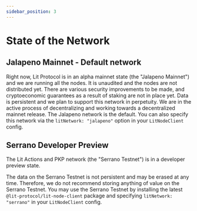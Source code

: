 ```yaml
---
sidebar_position: 3
---
```


# State of the Network

## Jalapeno Mainnet - Default network

Right now, Lit Protocol is in an alpha mainnet state (the "Jalapeno Mainnet") and we are running all the nodes. It is unaudited and the nodes are not distributed yet. There are various security improvements to be made, and cryptoeconomic guarantees as a result of staking are not in place yet. Data is persistent and we plan to support this network in perpetuity. We are in the active process of decentralizing and working towards a decentralized mainnet release. The Jalapeno network is the default. You can also specify this network via the `litNetwork: "jalapeno"` option in your `LitNodeClient` config.

## Serrano Developer Preview

The Lit Actions and PKP network (the "Serrano Testnet") is in a developer preview state.

The data on the Serrano Testnet is not persistent and may be erased at any time. Therefore, we do not recommend storing anything of value on the Serrano Testnet. You may use the Serrano Testnet by installing the latest `@lit-protocol/lit-node-client` package and specifying `litNetwork: "serrano"` in your `LitNodeClient` config.

